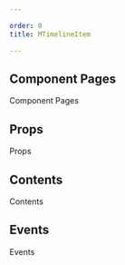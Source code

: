 ```yaml
---

order: 0
title: MTimelineItem

---
```

 
## Component Pages
 
Component Pages
 
## Props
 
Props
 
## Contents
 
Contents
 
## Events
 
Events
 
